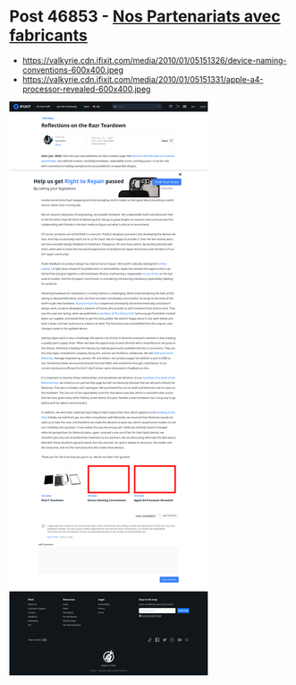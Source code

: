 # Post 46853 - [Nos Partenariats avec fabricants](https://www.ifixit.com/News/46853/nos-partenariats-avec-fabricants)

- https://valkyrie.cdn.ifixit.com/media/2010/01/05151326/device-naming-conventions-600x400.jpeg
- https://valkyrie.cdn.ifixit.com/media/2010/01/05151331/apple-a4-processor-revealed-600x400.jpeg

![screencap](screenshots/4869bb7e-e226-4ded-895a-e49de4fe51b1.png)
